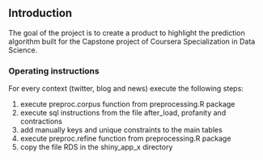 ## Introduction

The goal of the project is to create a product to highlight the prediction 
algorithm built for the Capstone project of Coursera Specialization in Data Science. 

### Operating instructions

For every context (twitter, blog and news) execute the following steps:

1. execute preproc.corpus function from preprocessing.R package
2. execute sql instructions from the file after_load, profanity and contractions
3. add manually keys and unique constraints to the main tables
4. execute preproc.refine function from preprocessing.R package
5. copy the file RDS in the shiny_app_x directory
